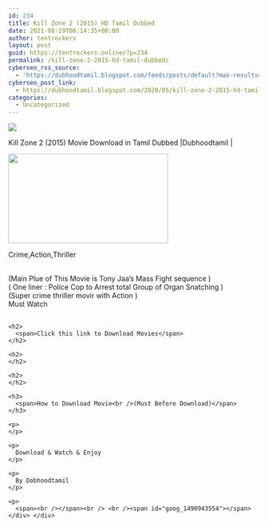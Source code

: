 ```yaml
---
id: 234
title: Kill Zone 2 (2015) HD Tamil Dubbed
date: 2021-08-29T06:14:35+00:00
author: tentrockers
layout: post
guid: https://tentrockers.online/?p=234
permalink: /kill-zone-2-2015-hd-tamil-dubbed/
cyberseo_rss_source:
  - 'https://dubhoodtamil.blogspot.com/feeds/posts/default?max-results=150&start-index=301'
cyberseo_post_link:
  - https://dubhoodtamil.blogspot.com/2020/05/kill-zone-2-2015-hd-tamil-dubbed.html
categories:
  - Uncategorized
---
```

<div class="media_block">
  <img src="https://1.bp.blogspot.com/-jemh6MhDyRU/XqwW2_oITEI/AAAAAAAAA-E/Xrt6XaZ_BjsxD4nXyKSynawkUM_dh6l0QCNcBGAsYHQ/s72-c/images%2B%252821%2529.jpeg" class="media_thumbnail" />
</div>

<div dir="ltr" trbidi="on" readability="8.8539325842697">
  <p>
    Kill Zone 2 (2015) Movie Download in Tamil Dubbed |Dubhoodtamil |&nbsp;
  </p>
  
  <div class="separator">
    <a href="https://1.bp.blogspot.com/-jemh6MhDyRU/XqwW2_oITEI/AAAAAAAAA-E/Xrt6XaZ_BjsxD4nXyKSynawkUM_dh6l0QCNcBGAsYHQ/s1600/images%2B%252821%2529.jpeg" imageanchor="1"><img loading="lazy" border="0" data-original-height="415" data-original-width="739" height="179" src="https://1.bp.blogspot.com/-jemh6MhDyRU/XqwW2_oITEI/AAAAAAAAA-E/Xrt6XaZ_BjsxD4nXyKSynawkUM_dh6l0QCNcBGAsYHQ/s320/images%2B%252821%2529.jpeg" width="320" /></a>
  </div>
  
  <p>
    <span>Crime,Action,Thriller</span>
  </p>
  
  <p>
    <br />(Main Plue of This Movie is Tony Jaa&#8217;s Mass Fight sequence )<br />( One liner : Police Cop to Arrest total Group of Organ Snatching )<br />(Super crime thriller movir with Action )<br />Must Watch
  </p>
  
  <div>
    <h2>
    </h2>
    
    <h2>
      <span>Click this link to Download Movies</span>
    </h2>
    
    <h2>
    </h2>
    
    <h2>
    </h2>
    
    <h3>
      <span>How to Download Movie<br />(Must Before Download)</span>
    </h3>
    
    <p>
    </p>
    
    <p>
      Download & Watch & Enjoy
    </p>
    
    <p>
      By Dobhoodtamil
    </p>
    
    <p>
      <span><br /></span><br /> <br /><span id="goog_1490943554"></span></div> </div>